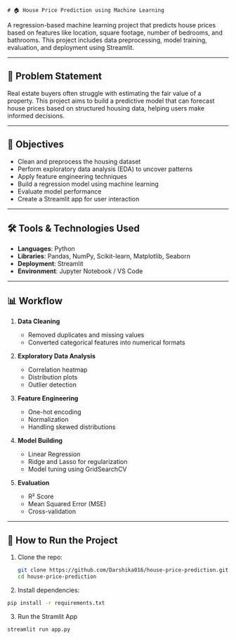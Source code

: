     # 🏠 House Price Prediction using Machine Learning

A regression-based machine learning project that predicts house prices based on features like location, square footage, number of bedrooms, and bathrooms. This project includes data preprocessing, model training, evaluation, and deployment using Streamlit.

---

## 📌 Problem Statement
Real estate buyers often struggle with estimating the fair value of a property. This project aims to build a predictive model that can forecast house prices based on structured housing data, helping users make informed decisions.

---

## 💼 Objectives
- Clean and preprocess the housing dataset
- Perform exploratory data analysis (EDA) to uncover patterns
- Apply feature engineering techniques
- Build a regression model using machine learning
- Evaluate model performance
- Create a Streamlit app for user interaction

---

## 🛠️ Tools & Technologies Used
- **Languages**: Python
- **Libraries**: Pandas, NumPy, Scikit-learn, Matplotlib, Seaborn
- **Deployment**: Streamlit
- **Environment**: Jupyter Notebook / VS Code

---

## 📊 Workflow

1. **Data Cleaning**
   - Removed duplicates and missing values
   - Converted categorical features into numerical formats

2. **Exploratory Data Analysis**
   - Correlation heatmap
   - Distribution plots
   - Outlier detection

3. **Feature Engineering**
   - One-hot encoding
   - Normalization
   - Handling skewed distributions

4. **Model Building**
   - Linear Regression
   - Ridge and Lasso for regularization
   - Model tuning using GridSearchCV

5. **Evaluation**
   - R² Score
   - Mean Squared Error (MSE)
   - Cross-validation

---

## 🚀 How to Run the Project

1. Clone the repo:
   ```bash
   git clone https://github.com/Darshika016/house-price-prediction.git
   cd house-price-prediction

2. Install dependencies:
  ```bash
  pip install -r requirements.txt
```

3. Run the Stramlit App
  ```bash
  streamlit run app.py
 
